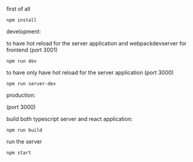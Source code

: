 first of all
```
npm install
```

development:

to have hot reload for the server application and webpackdevserver for frontend
(port 3001)
```
npm run dev
```

to have only have hot reload for the server application
(port 3000)
```
npm run server-dev
```

production:

(port 3000)

build both typescript server and react application:
```
npm run build
```

run the server
```
npm start
```

